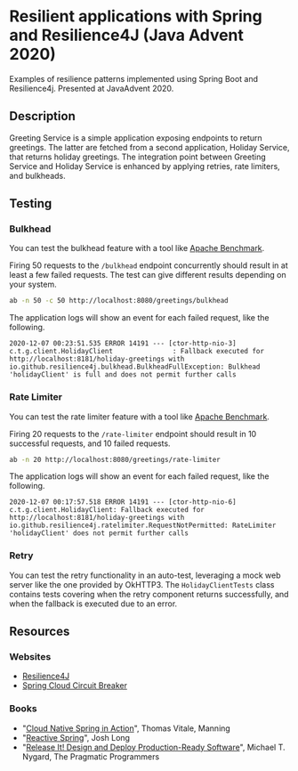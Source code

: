 # Resilient applications with Spring and Resilience4J (Java Advent 2020)

Examples of resilience patterns implemented using Spring Boot and Resilience4j. Presented at JavaAdvent 2020.

## Description

Greeting Service is a simple application exposing endpoints to return greetings. The latter are fetched from a second application, Holiday Service, that returns holiday greetings. The integration point between Greeting Service and Holiday Service is enhanced by applying retries, rate limiters, and bulkheads.

## Testing

### Bulkhead

You can test the bulkhead feature with a tool like [Apache Benchmark](https://httpd.apache.org/docs/2.4/programs/ab.html).

Firing 50 requests to the `/bulkhead` endpoint concurrently should result in at least a few failed requests.
The test can give different results depending on your system.

````bash
ab -n 50 -c 50 http://localhost:8080/greetings/bulkhead
````

The application logs will show an event for each failed request, like the following.

````log
2020-12-07 00:23:51.535 ERROR 14191 --- [ctor-http-nio-3] c.t.g.client.HolidayClient               : Fallback executed for http://localhost:8181/holiday-greetings with io.github.resilience4j.bulkhead.BulkheadFullException: Bulkhead 'holidayClient' is full and does not permit further calls
````

### Rate Limiter

You can test the rate limiter feature with a tool like [Apache Benchmark](https://httpd.apache.org/docs/2.4/programs/ab.html).

Firing 20 requests to the `/rate-limiter` endpoint should result in 10 successful requests, and 10 failed requests.

````bash
ab -n 20 http://localhost:8080/greetings/rate-limiter
````

The application logs will show an event for each failed request, like the following.

````log
2020-12-07 00:17:57.518 ERROR 14191 --- [ctor-http-nio-6] c.t.g.client.HolidayClient: Fallback executed for http://localhost:8181/holiday-greetings with io.github.resilience4j.ratelimiter.RequestNotPermitted: RateLimiter 'holidayClient' does not permit further calls
````

### Retry

You can test the retry functionality in an auto-test, leveraging a mock web server like the one provided by OkHTTP3.
The `HolidayClientTests` class contains tests covering when the retry component returns successfully, and when the fallback is executed due to an error.

## Resources

### Websites

* [Resilience4J](https://resilience4j.readme.io/)
* [Spring Cloud Circuit Breaker](https://spring.io/projects/spring-cloud-circuitbreaker)

### Books

* "[Cloud Native Spring in Action](https://www.manning.com/books/cloud-native-spring-in-action?utm_source=affiliate&utm_medium=affiliate&a_aid=thomas&a_bid=3dda43a8)", Thomas Vitale, Manning
* "[Reactive Spring](https://reactivespring.io/)", Josh Long
* "[Release It! Design and Deploy Production-Ready Software](https://pragprog.com/titles/mnee2/release-it-second-edition/)", Michael T. Nygard, The Pragmatic Programmers
